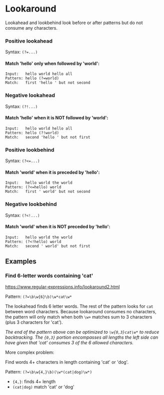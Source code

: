 # Lookaround

Lookahead and lookbehind look before or after patterns but do not consume any characters.

### Positive lookahead
Syntax: `(?=...)`

#### Match 'hello' only when followed by 'world':
```
Input:   hello world hello all
Pattern: hello (?=world)
Match:   first 'hello ' but not second
```

### Negative lookahead
Syntax: `(?!...)`

#### Match 'hello' when it is NOT followed by 'world':
```
Input:   hello world hello all
Pattern: hello (?!world)
Match:   second 'hello ' but not first
```

### Positive lookbehind
Syntax: `(?<=...)`

#### Match 'world' when it is preceded by 'hello':
```
Input:   hello world the world
Pattern: (?<=hello) world
Match:   first ' world' but not second
```

### Negative lookbehind
Syntax: `(?<!...)`

#### Match 'world' when it is NOT preceded by 'hello':
```
Input:   hello world the world
Pattern: (?<!hello) world
Match:   second ' world' but not first
```

## Examples

### Find 6-letter words containing 'cat'
https://www.regular-expressions.info/lookaround2.html

Pattern: `(?=\b\w{6}\b)\w*cat\w*`

The lookahead finds 6 letter words. The rest of the pattern looks for `cat` between word characters. Because lookaround consumes no characters, the pattern will only match when both `\w+` matches sum to 3 characters (plus 3 characters for 'cat').

*The end of the pattern above can be optimized to `\w{0,3}cat\w*` to reduce backtracking. The `{0,3}` portion encompasses all lengths the left side can have given that 'cat' consumes 3 of the 6 allowed characters.*

More complex problem:

Find words 4+ characters in length containing 'cat' or 'dog'.

Pattern: `(?=\b\w{4,}\b)(\w*(cat|dog)\w*)`

- `{4,}`: finds 4+ length
- `(cat|dog)` match 'cat' or 'dog'